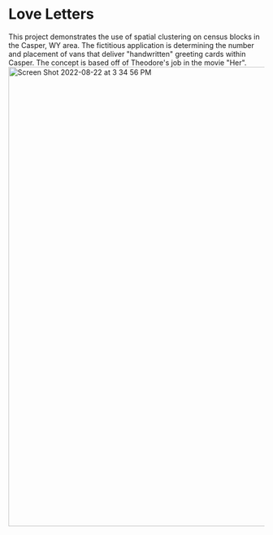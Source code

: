 # Love Letters

This project demonstrates the use of spatial clustering on census blocks in the Casper, WY area. 
The fictitious application is determining the number and placement of vans that deliver "handwritten" greeting cards within Casper.
The concept is based off of Theodore's job in the movie "Her".
<img width="904" alt="Screen Shot 2022-08-22 at 3 34 56 PM" src="https://user-images.githubusercontent.com/83082268/186483964-61a7f43b-d189-475b-a9ab-5b594ed8b05c.png">

